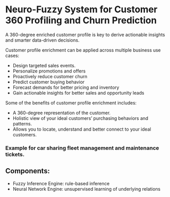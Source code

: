 # Neuro-Fuzzy System for Customer 360 Profiling and Churn Prediction

A 360-degree enriched customer profile is key to derive actionable insights and smarter data-driven decisions.

Customer profile enrichment can be applied across multiple business use cases:

- Design targeted sales events.
- Personalize promotions and offers
- Proactively reduce customer churn
- Predict customer buying behavior
- Forecast demands for better pricing and inventory
- Gain actionable insights for better sales and opportunity leads

Some of the benefits of customer profile enrichment includes:

- A 360-degree representation of the customer.
- Holistic view of your ideal customers’ purchasing behaviors and patterns.
- Allows you to locate, understand and better connect to your ideal customers.

### Example for car sharing fleet management and maintenance tickets.

## Components:
- Fuzzy Inference Engine: rule-based inference 
- Neural Network Engine: unsupervised learning of underlying relations
